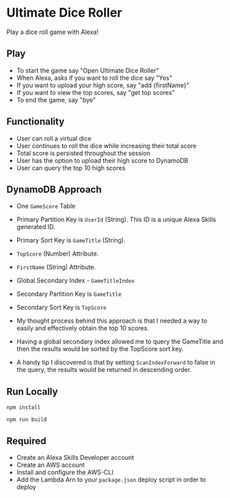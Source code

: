 # Ultimate Dice Roller

Play a dice roll game with Alexa!

## Play

- To start the game say "Open Ultimate Dice Roller"
- When Alexa, asks if you want to roll the dice say "Yes"
- If you want to upload your high score, say "add {firstName}"
- If you want to view the top scores, say "get top scores"
- To end the game, say "bye"

## Functionality

- User can roll a virtual dice
- User continues to roll the dice while increasing their total score
- Total score is persisted throughout the session
- User has the option to upload their high score to DynamoDB
- User can query the top 10 high scores

## DynamoDB Approach

- One `GameScore` Table
- Primary Partition Key is `UserId` (String). This ID is a unique Alexa Skills generated ID.
- Primary Sort Key is `GameTitle` (String).
- `TopScore` (Number) Attribute.
- `FirstName` (String) Attribute.

- Global Secondary Index - `GameTitleIndex`
- Secondary Partition Key is `GameTitle`
- Secondary Sort Key is `TopScore`

- My thought process behind this approach is that I needed a way to easily and effectively obtain the top 10 scores.
- Having a global secondary index allowed me to query the GameTitle and then the results would be sorted by the TopScore sort key.
- A handy tip I discovered is that by setting `ScanIndexForward` to false in the query, the results would be returned in descending order.

## Run Locally

```
npm install
```

```
npm run build
```

## Required

- Create an Alexa Skills Developer account
- Create an AWS account
- Install and configure the AWS-CLI
- Add the Lambda Arn to your `package.json` deploy script in order to deploy
